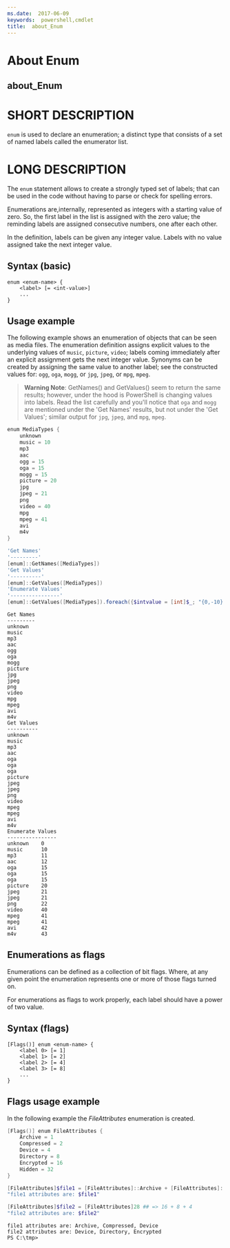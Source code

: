 ```yaml
---
ms.date:  2017-06-09
keywords:  powershell,cmdlet
title:  about_Enum
---
```


# About Enum
## about_Enum


# SHORT DESCRIPTION

`enum` is used to declare an enumeration;
a distinct type that consists of a set of named labels called the
enumerator list.

# LONG DESCRIPTION

The `enum` statement allows to create a strongly typed set of labels;
that can be used in the code without having to parse or check for
spelling errors.

Enumerations are,internally, represented as integers with a starting
value of zero.
So, the first label in the list is assigned with the zero value;
the reminding labels are assigned consecutive numbers, one after each other.

In the definition, labels can be given any integer value. Labels with
no value assigned take the next integer value.

## Syntax (basic)

```syntax
enum <enum-name> {
    <label> [= <int-value>]
    ...
}
```

## Usage example

The following example shows an enumeration of objects
that can be seen as media files.
The enumeration definition assigns explicit values to the underlying
values of `music`, `picture`, `video`; labels coming immediately
after an explicit assignment gets the next integer value.
Synonyms can be created by assigning the same value to another label;
see the constructed values for: `ogg`, `oga`, `mogg`, or `jpg`, `jpeg`,
or `mpg`, `mpeg`.

> **Warning Note**: GetNames() and GetValues() seem to return the same results;
> however, under the hood is PowerShell is changing values into labels.
> Read the list carefully and you'll notice that `oga` and `mogg` are
> mentioned under the 'Get Names' results, but not under the 'Get Values';
> similar output for `jpg`, `jpeg`, and `mpg`, `mpeg`.

```PowerShell
enum MediaTypes {
    unknown
    music = 10
    mp3
    aac
    ogg = 15
    oga = 15
    mogg = 15
    picture = 20
    jpg
    jpeg = 21
    png
    video = 40
    mpg
    mpeg = 41
    avi
    m4v
}

'Get Names'
'---------'
[enum]::GetNames([MediaTypes])
'Get Values'
'----------'
[enum]::GetValues([MediaTypes])
'Enumerate Values'
'----------------'
[enum]::GetValues([MediaTypes]).foreach({$intvalue = [int]$_; "{0,-10} {1}" -f $_,$intvalue})

```

```output
Get Names
---------
unknown
music
mp3
aac
ogg
oga
mogg
picture
jpg
jpeg
png
video
mpg
mpeg
avi
m4v
Get Values
----------
unknown
music
mp3
aac
oga
oga
oga
picture
jpeg
jpeg
png
video
mpeg
mpeg
avi
m4v
Enumerate Values
----------------
unknown    0
music      10
mp3        11
aac        12
oga        15
oga        15
oga        15
picture    20
jpeg       21
jpeg       21
png        22
video      40
mpeg       41
mpeg       41
avi        42
m4v        43
```

## Enumerations as flags

Enumerations can be defined as a collection of bit flags.
Where, at any given point the enumeration represents one or more of
those flags turned on.

For enumerations as flags to work properly, each label should have a power of
two value.

## Syntax (flags)

```syntax
[Flags()] enum <enum-name> {
    <label 0> [= 1]
    <label 1> [= 2]
    <label 2> [= 4]
    <label 3> [= 8]
    ...
}
```

## Flags usage example

In the following example the *FileAttributes* enumeration is created.

 ```PowerShell
 [Flags()] enum FileAttributes {
     Archive = 1
     Compressed = 2
     Device = 4
     Directory = 8
     Encrypted = 16
     Hidden = 32
 }

[FileAttributes]$file1 = [FileAttributes]::Archive + [FileAttributes]::Compressed + [FileAttributes]::Device
"file1 attributes are: $file1"

[FileAttributes]$file2 = [FileAttributes]28 ## => 16 + 8 + 4
"file2 attributes are: $file2"
 ```

```output
file1 attributes are: Archive, Compressed, Device
file2 attributes are: Device, Directory, Encrypted
PS C:\tmp>

```

